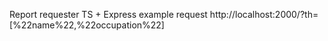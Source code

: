 Report requester
TS + Express
example request http://localhost:2000/?th=[%22name%22,%22occupation%22]
